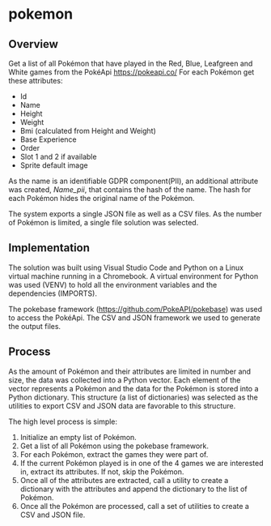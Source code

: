 # pokemon

## Overview
Get a list of all Pokémon that have played in the Red, Blue, Leafgreen
and White games from the PokéApi https://pokeapi.co/
For each Pokémon get these attributes:
  - Id
  - Name
  - Height
  - Weight
  - Bmi (calculated from Height and Weight)
  - Base Experience
  - Order
  - Slot 1 and 2 if available
  - Sprite default image

As the name is an identifiable GDPR component(PII), an additional
attribute was created, *Name_pii*, that contains the hash of the name.
The hash for each Pokémon hides the original name of the Pokémon.

The system exports a single JSON file as well as a CSV files. As the
number of Pokémon is limited, a single file solution was selected.

## Implementation
The solution was built using Visual Studio Code and Python on a Linux
virtual machine running in a Chromebook. A virtual environment for
Python was used (VENV) to hold all the environment variables and the
dependencies (IMPORTS).

The pokebase framework (https://github.com/PokeAPI/pokebase) was used to
access the PokéApi. The CSV and JSON framework we used to generate the
output files.

## Process
As the amount of Pokémon and their attributes are limited in number and
size, the data was collected into a Python vector. Each element of the
vector represents a Pokémon and the data for the Pokémon is stored into
a Python dictionary. This structure (a list of dictionaries) was
selected as the utilities to export CSV and JSON data are favorable to
this structure.

The high level process is simple:
1. Initialize an empty list of Pokémon.
2. Get a list of all Pokémon using the pokebase framework.
3. For each Pokémon, extract the games they were part of.
4. If the current Pokémon played is in one of the 4 games we are interested
in, extract its attributes. If not, skip the Pokémon.
5. Once all of the attributes are extracted, call a utility to create a
dictionary with the attributes and append the dictionary to the list of
Pokémon.
6. Once all the Pokémon are processed, call a set of utilities to create
a CSV and JSON file.
